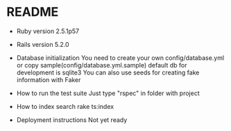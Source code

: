 # README

* Ruby version 2.5.1p57

* Rails version 5.2.0

* Database initialization
You need to create your own config/database.yml or copy sample(config/database.yml.sample) default db for development is sqlite3
You can also use seeds for creating fake information with Faker

* How to run the test suite
Just type "rspec" in folder with project

* How to index search
rake ts:index

* Deployment instructions
Not yet ready
